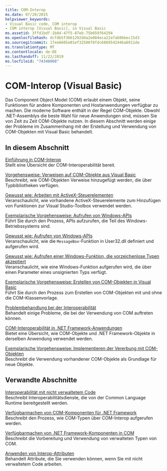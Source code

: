 ```yaml
---
title: COM-Interop
ms.date: 07/20/2015
helpviewer_keywords:
- Visual Basic code, COM interop
- COM interop [Visual Basic], in Visual Basic
ms.assetid: 3ffd1bdf-1b8d-47f5-87eb-75b659f64294
ms.openlocfilehash: dcfdb5f3661292dda2e084eca22afab9bbec15d3
ms.sourcegitcommit: 17ee6605e01ef32506f8fdc686954244ba6911de
ms.translationtype: MT
ms.contentlocale: de-DE
ms.lasthandoff: 11/22/2019
ms.locfileid: "74348008"
---
```

# <a name="com-interop-visual-basic"></a>COM-Interop (Visual Basic)
Das Component Object Model (COM) erlaubt einem Objekt, seine Funktionen für andere Komponenten und Hostanwendungen verfügbar zu machen. Die moderne Software enthält in der Regel COM-Objekte. Obwohl .NET-Assemblys die beste Wahl für neue Anwendungen sind, müssen Sie von Zeit zu Zeit COM-Objekte nutzen. In diesem Abschnitt werden einige der Probleme im Zusammenhang mit der Erstellung und Verwendung von COM-Objekten mit Visual Basic behandelt.  
  
## <a name="in-this-section"></a>In diesem Abschnitt  
 [Einführung in COM-Interop](../../../visual-basic/programming-guide/com-interop/introduction-to-com-interop.md)  
 Stellt eine Übersicht der COM-Interoperabilität bereit.  
  
 [Vorgehensweise: Verweisen auf COM-Objekte aus Visual Basic](../../../visual-basic/programming-guide/com-interop/how-to-reference-com-objects.md)  
 Beschreibt, wie COM-Objekten Verweise hinzugefügt werden, die über Typbibliotheken verfügen.  
  
 [Gewusst wie: Arbeiten mit ActiveX-Steuerelementen](../../../visual-basic/programming-guide/com-interop/how-to-work-with-activex-controls.md)  
 Veranschaulicht, wie vorhandene ActiveX-Steuerelemente zum Hinzufügen von Funktionen zur Visual Studio-Toolbox verwendet werden.  
  
 [Exemplarische Vorgehensweise: Aufrufen von Windows-APIs](../../../visual-basic/programming-guide/com-interop/walkthrough-calling-windows-apis.md)  
 Führt Sie durch den Prozess, APIs aufzurufen, die Teil des Windows-Betriebssystems sind.  
  
 [Gewusst wie: Aufrufen von Windows-APIs](../../../visual-basic/programming-guide/com-interop/how-to-call-windows-apis.md)  
 Veranschaulicht, wie die `MessageBox`-Funktion in User32.dll definiert und aufgerufen wird.  
  
 [Gewusst wie: Aufrufen einer Windows-Funktion, die vorzeichenlose Typen akzeptiert](../../../visual-basic/programming-guide/com-interop/how-to-call-a-windows-function-that-takes-unsigned-types.md)  
 Veranschaulicht, wie eine Windows-Funktion aufgerufen wird, die über einen Parameter eines unsignierten Typs verfügt.  
  
 [Exemplarische Vorgehensweise: Erstellen von COM-Objekten in Visual Basic](../../../visual-basic/programming-guide/com-interop/walkthrough-creating-com-objects.md)  
 Führt Sie durch den Prozess zum Erstellen von COM-Objekten mit und ohne die COM-Klassenvorlage.  
  
 [Problembehandlung bei der Interoperabilität](../../../visual-basic/programming-guide/com-interop/troubleshooting-interoperability.md)  
 Behandelt einige Probleme, die bei der Verwendung von COM auftreten können.  
  
 [COM-Interoperabilität in .NET Framework-Anwendungen](../../../visual-basic/programming-guide/com-interop/com-interoperability-in-net-framework-applications.md)  
 Bietet eine Übersicht, wie COM-Objekte und .NET Framework-Objekte in derselben Anwendung verwendet werden.  
  
 [Exemplarische Vorgehensweise: Implementieren der Vererbung mit COM-Objekten](../../../visual-basic/programming-guide/com-interop/walkthrough-implementing-inheritance-with-com-objects.md)  
 Beschreibt die Verwendung vorhandener COM-Objekte als Grundlage für neue Objekte.  
  
## <a name="related-sections"></a>Verwandte Abschnitte  
 [Interoperabilität mit nicht verwaltetem Code](../../../framework/interop/index.md)  
 Beschreibt Interoperabilitätsdienste, die von der Common Language Runtime bereitgestellt werden.  
  
 [Verfügbarmachen von COM-Komponenten für .NET Framework](../../../framework/interop/exposing-com-components.md)  
 Beschreibt den Prozess, wie COM-Typen über COM-Interop aufgerufen werden.  
  
 [Verfügbarmachen von .NET Framework-Komponenten in COM](../../../framework/interop/exposing-dotnet-components-to-com.md)  
 Beschreibt die Vorbereitung und Verwendung von verwalteten Typen von COM.  
  
 [Anwenden von Interop-Attributen](../../../standard/native-interop/apply-interop-attributes.md)  
 Behandelt Attribute, die Sie verwenden können, wenn Sie mit nicht verwaltetem Code arbeiten.
